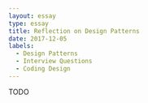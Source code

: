 ```yaml
---
layout: essay
type: essay
title: Reflection on Design Patterns
date: 2017-12-05
labels:
  - Design Patterns
  - Interview Questions
  - Coding Design
---
```


<p>TODO</p>
